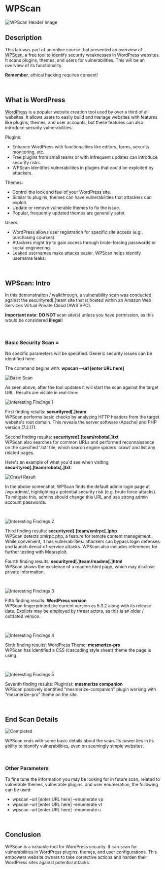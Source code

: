 # WPScan

![WPScan Header Image](https://github.com/Manny-D/WPScan/assets/99146530/c6d3ea0c-6b13-4b00-b906-37804102c49d)


## Description

This lab was part of an online course that presented an overview of [WPScan](https://wpscan.com), a free tool to identify security weaknesses in WordPress websites. It scans plugins, themes, and users for vulnerabilities. This will be an overview of its functionality.

<b>Remember</b>, ethical hacking requires consent!

<br>

## What is WordPress

[WordPress](https://wordpress.com) is a popular website creation tool used by over a third of all websites. It allows users to easily build and manage websites with features like plugins, themes, and user accounts, but these features can also introduce security vulnerabilities.

Plugins:

- Enhance WordPress with functionalities like editors, forms, security monitoring, etc.
- Free plugins from small teams or with infrequent updates can introduce security risks.
- WPScan identifies vulnerabilities in plugins that could be exploited by attackers.

Themes:

- Control the look and feel of your WordPress site.
- Similar to plugins, themes can have vulnerabilities that attackers can exploit.
- Update or remove vulnerable themes to fix the issue.
- Popular, frequently updated themes are generally safer.

Users:

- WordPress allows user registration for specific site access (e.g., purchasing courses).
- Attackers might try to gain access through brute-forcing passwords or social engineering.
- Leaked usernames make attacks easier. WPScan helps identify username leaks.

<br>

## WPScan: Intro

In this demonstration / walkthrough, a vulnerability scan was conducted against the securityred[.]team site that is hosted within an Amazon Web Services Virtual Private Cloud (AWS VPC). 

<b>Important note</b>: <b>DO NOT</b> scan site(s) unless you have permission, as this would be considered <b>illegal</b>!

<br>

### Basic Security Scan =

No specific parameters will be specified. Generic security issues can be identified here. <br>

The command begins with: <b>wpscan --url [enter URL here]</b>

![Basic Scan](https://github.com/Manny-D/WPScan/assets/99146530/ee42184f-b1dc-4f11-b325-46c51fd4305f)

As seen above, after the tool updates it will start the scan against the target URL. Results are visible in real-time:

![Interesting Findings 1](https://github.com/Manny-D/WPScan/assets/99146530/2174a5cc-2531-4ce5-ae9e-56bddb3fde16)

First finding results: <b>securityred[.]team</b> <br>
WPScan performs basic checks by analyzing HTTP headers from the target website's root domain. This reveals the server software (Apache) and PHP version (7.2.17).

Second finding results: <b>securityred[.]team/robots[.]txt</b> <br>
WPScan also searches for common URLs and performed reconnaissance on the specified '.txt' file, which search engine spiders 'crawl' and list any related pages. <br>

Here's an example of what you'd see when visiting <b>securityred[.]team/robots[.]txt</b>:

![Crawl Result](https://github.com/Manny-D/WPScan/assets/99146530/75a1bde9-be51-44ef-ae61-62eff4be1826)

In the abobe screenshot, WPScan finds the default admin login page at /wp-admin/, highlighting a potential security risk (e.g. brute force attacks). To mitigate this, admins should change this URL and use strong admin account passwords.

<br/>

![Interesting Findings 2](https://github.com/Manny-D/WPScan/assets/99146530/7b5b7dc8-c915-45cd-ac94-c335f5be62be)

Third finding results: <b>securityred[.]team/xmlrpc[.]php</b> <br>
WPScan detects xmlrpc.php, a feature for remote content management. While convenient, it has vulnerabilities: attackers can bypass login defenses and launch denial-of-service attacks. WPScan also includes references for further testing with Metasploit.

Fourth finding results: <b>securityred[.]team/readme[.]html</b> <br>
WPScan shows the existence of a readme.html page, which may disclose private information. 

<br/>

![Interesting Findings 3](https://github.com/Manny-D/WPScan/assets/99146530/e6035039-a8ac-4c99-8e00-b48dbf92a0e0)

Fifth finding results: <b>WordPress version</b> <br>
WPScan fingerprinted the current version as 5.3.2 along with its release date. Expliots may be employed by threat actors, as this is an older / outdated version. 

<br/>

![Interesting Findings 4](https://github.com/Manny-D/WPScan/assets/99146530/6be2bb44-07f1-4be6-b493-36af6fbc02b7)

Sixth finding results: WordPress Theme: <b>mesmerize-pro</b> <br>
WPScan has identified a CSS (cascading style sheet) theme the page is using. 

<br/>

![Interesting Findings 5](https://github.com/Manny-D/WPScan/assets/99146530/41041c2c-42c6-4893-a2b4-456679253e2f)

Seventh finding results: Plugin(s): <b>mesmerize companion</b> <br>
WPScan passively identified "mesmerize-companion" plugin working with "mesmerize-pro" theme on the site.

<br/>

## End Scan Details

![Completed](https://github.com/Manny-D/WPScan/assets/99146530/ab7ea4f7-3f36-4c80-8522-4f9f13f4571b)

WPScan ends with some basic details about the scan. Its power lies in its ability to identify vulnerabilities, even on seemingly simple websites. 

<br>

### Other Parameters

To fine tune the information you may be looking for in future scan, related to vulnerable themes, vulnerable plugins, and user enumeration, the following can be used:
- wpscan –url [enter URL here] –enumerate vp
- wpscan –url [enter URL here] –enumerate vt
- wpscan –url [enter URL here] –enumerate u

<br/>

## Conclusion 

WPScan is a valuable tool for WordPress security. It can scan for vulnerabilities in WordPress plugins, themes, and user configurations. This empowers website owners to take corrective actions and harden their WordPress sites against potential attacks.
